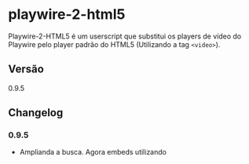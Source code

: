 # playwire-2-html5
Playwire-2-HTML5 é um userscript que substitui os players de vídeo do Playwire pelo player padrão do HTML5 (Utilizando a tag ```<video>```).

## Versão

0.9.5

## Changelog

### 0.9.5

* Amplianda a busca. Agora embeds utilizando <script> também são substituidos

### 0.9.0

* Upload inicial.
* Funcionando apenas em um domínio.

## Instalação

Utilize plugins/extensões do seu navegador que permitam a instalação de userscripts.

## Desenvolvimento

Quer contribuir? Fique a vontade! Acredito que o foco agora deve ser procurar outros sites/blogs que utilizem este player para tentar tornar o script universal (**TODO**).

## Todo's

- 1.0.0 - Suporte universal

## License

MIT
